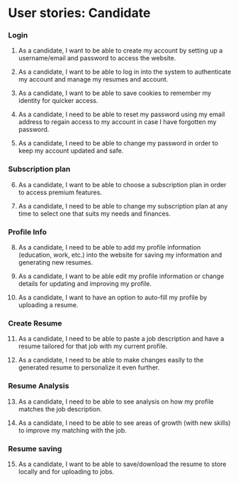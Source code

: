 # User stories: Candidate

### Login
1. As a candidate, I want to be able to create my account by setting up a username/email and password to access the website.

2. As a candidate, I want to be able to log in into the system to authenticate my account and manage my resumes and account.

3. As a candidate, I want to be able to save cookies to remember my identity for quicker access.

4. As a candidate, I need to be able to reset my password using my email address to regain access to my account in case I have forgotten my password. 

5. As a candidate, I need to be able to change my password in order to keep my account updated and safe.

### Subscription plan
6. As a candidate, I want to be able to choose a subscription plan in order to access premium features.

7. As a candidate, I need to be able to change my subscription plan at any time to select one that suits my needs and finances. 

### Profile Info
8. As a candidate, I need to be able to add my profile information (education, work, etc.) into the website for saving my information and generating new resumes.

9. As a candidate, I want to be able edit my profile information or change details for updating and improving my profile.

10. As a candidate, I want to have an option to auto-fill my profile by uploading a resume.

### Create Resume
11. As a candidate, I need to be able to paste a job description and have a resume tailored for that job with my current profile. 

12. As a candidate, I need to be able to make changes easily to the generated resume to personalize it even further.

### Resume Analysis
13. As a candidate, I need to be able to see analysis on how my profile matches the job description. 

14. As a candidate, I need to be able to see areas of growth (with new skills) to improve my matching with the job.

### Resume saving
15. As a candidate, I want to be able to save/download the resume to store locally and for uploading to jobs. 
